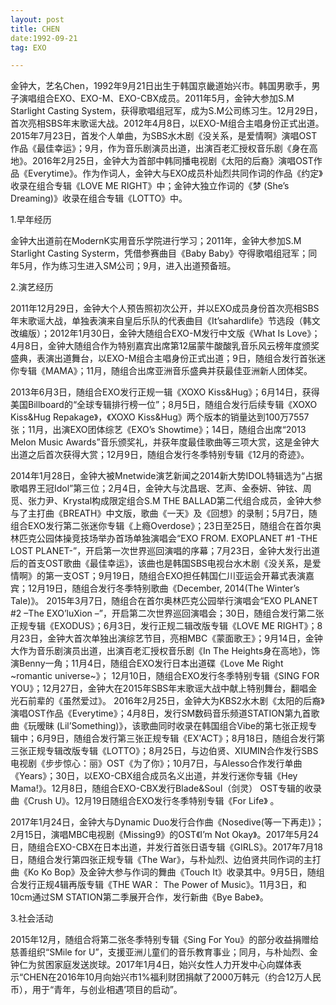 ```yaml
---
layout: post
title: CHEN
date:1992-09-21
tag: EXO

---
```


金钟大，艺名Chen，1992年9月21日出生于韩国京畿道始兴市。韩国男歌手，男子演唱组合EXO、EXO-M、EXO-CBX成员。2011年5月，金钟大参加S.M Starlight Casting System，获得歌唱组冠军，成为S.M公司练习生。12月29日，首次亮相SBS年末歌谣大战。2012年4月8日，以EXO-M组合主唱身份正式出道。2015年7月23日，首发个人单曲，为SBS水木剧《没关系，是爱情啊》演唱OST作品《最佳幸运》；9月，作为音乐剧演员出道，出演百老汇授权音乐剧《身在高地》。2016年2月25日，金钟大为首部中韩同播电视剧《太阳的后裔》演唱OST作品《Everytime》。作为作词人，金钟大与EXO成员朴灿烈共同作词的作品《约定》收录在组合专辑《LOVE ME RIGHT》中；金钟大独立作词的《梦 (She’s Dreaming)》收录在组合专辑《LOTTO》中。

1.早年经历

金钟大出道前在ModernK实用音乐学院进行学习；2011年，金钟大参加S.M Starlight Casting Systerm，凭借参赛曲目《Baby Baby》夺得歌唱组冠军；同年5月，作为练习生进入SM公司；9月，进入出道预备班。

2.演艺经历

2011年12月29日，金钟大个人预告照初次公开，并以EXO成员身份首次亮相SBS年末歌谣大战，单独表演来自皇后乐队的代表曲目《It’sahardlife》节选段（韩文改编版）；2012年1月30日，金钟大随组合EXO-M发行中文版《What Is Love》；4月8日，金钟大随组合作为特别嘉宾出席第12届蒙牛酸酸乳音乐风云榜年度颁奖盛典，表演出道舞台，以EXO-M组合主唱身份正式出道；9日，随组合发行首张迷你专辑《MAMA》；11月，随组合出席亚洲音乐盛典并获最佳亚洲新人团体奖。 

2013年6月3日，随组合EXO发行正规一辑《XOXO Kiss&Hug》；6月14日，获得美国Billboard的“全球专辑排行榜一位”；8月5日，随组合发行后续专辑《XOXO Kiss&Hug Repakage》，《XOXO Kiss&Hug》两个版本的销量达到100万7557张；11月，出演EXO团体综艺《EXO’s Showtime》；14日，随组合出席“2013 Melon Music Awards”音乐颁奖礼，并获年度最佳歌曲等三项大赏，这是金钟大出道之后首次获得大赏；12月9日，随组合发行冬季特别专辑《12月的奇迹》。 

2014年1月28日，金钟大被Mnetwide演艺新闻之2014新大势IDOL特辑选为“占据歌唱界王冠Idol”第三位；2月4日，金钟大与沈昌珉、艺声、金泰妍、钟铉、周觅、张力尹、Krystal构成限定组合S.M THE BALLAD第二代组合成员，金钟大参与了主打曲《BREATH》中文版，歌曲《一天》及《回想》的录制；5月7日，随组合EXO发行第二张迷你专辑《上瘾Overdose》；23日至25日，随组合在首尔奥林匹克公园体操竞技场举办首场单独演唱会“EXO FROM. EXOPLANET #1 -THE LOST PLANET-”，开启第一次世界巡回演唱的序幕；7月23日，金钟大发行出道后的首支OST歌曲《最佳幸运》，该曲也是韩国SBS电视台水木剧《没关系，是爱情啊》的第一支OST；9月19日，随组合EXO担任韩国仁川亚运会开幕式表演嘉宾；12月19日，随组合发行冬季特别歌曲《December, 2014(The Winter’s Tale)》。 2015年3月7日，随组合在首尔奥林匹克公园举行演唱会“EXO PLANET #2 –The EXO’luXion –”，开启第二次世界巡回演唱会；30日，随组合发行第二张正规专辑《EXODUS》；6月3日，发行正规二辑改版专辑《LOVE ME RIGHT》；8月23日，金钟大首次单独出演综艺节目，亮相MBC《蒙面歌王》；9月14日，金钟大作为音乐剧演员出道，出演百老汇授权音乐剧《In The Heights身在高地》，饰演Benny一角；11月4日，随组合EXO发行日本出道碟《Love Me Right ~romantic universe~》； 12月10日，随组合EXO发行冬季特别专辑《SING FOR YOU》；12月27日，金钟大在2015年SBS年末歌谣大战中献上特别舞台，翻唱金光石前辈的《虽然爱过》。
2016年2月25日，金钟大为KBS2水木剧《太阳的后裔》演唱OST作品《Everytime》；4月8日，发行SM数码音乐频道STATION第九首歌曲《玩暧昧 (Lil’Something)》，该歌曲同时收录在韩国组合Vibe的第七张正规专辑中；6月9日，随组合发行第三张正规专辑《EX'ACT》；8月18日，随组合发行第三张正规专辑改版专辑《LOTTO》；8月25日，与边伯贤、XIUMIN合作发行SBS电视剧《步步惊心：丽》OST《为了你》；10月7日，与Alesso合作发行单曲《Years》；30日，以EXO-CBX组合成员名义出道，并发行迷你专辑《Hey Mama!》。12月8日，随组合EXO-CBX发行Blade&Soul（剑灵） OST专辑的收录曲《Crush U》。12月19日随组合EXO发行冬季特别专辑《For Life》 。

2017年1月24日，金钟大与Dynamic Duo发行合作曲《Nosedive(等一下再走)》；2月15日，演唱MBC电视剧《Missing9》的OST《I’m Not Okay》。2017年5月24日，随组合EXO-CBX在日本出道，并发行首张日语专辑《GIRLS》。2017年7月18日，随组合发行第四张正规专辑《The War》，与朴灿烈、边伯贤共同作词的主打曲《Ko Ko Bop》及金钟大参与作词的舞曲《Touch It》收录其中。9月5日，随组合发行正规4辑再版专辑《THE WAR： The Power of Music》。11月3日，和10cm通过SM STATION第二季展开合作，发行新曲《Bye Babe》。

3.社会活动

2015年12月，随组合将第二张冬季特别专辑《Sing For You》的部分收益捐赠给慈善组织“SMile for U”，支援亚洲儿童们的音乐教育事业；同月，与朴灿烈、金钟仁为贫困家庭发送炭球。2017年1月4日，始兴女性人力开发中心向媒体表示“CHEN在2016年10月向始兴市1%福利财团捐献了2000万韩元（约合12万人民币），用于“青年，与创业相遇’项目的启动”。
